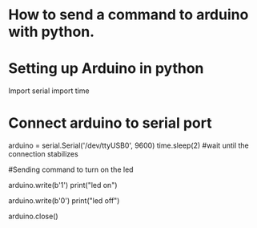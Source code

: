# How to send a command to arduino with python.

# Setting up Arduino in python

Import serial
import time

# Connect arduino to serial port

arduino = serial.Serial('/dev/ttyUSB0', 9600)
time.sleep(2) #wait until the connection stabilizes

#Sending command to turn on the led

arduino.write(b'1')
print("led on")

arduino.write(b'0')
print("led off")

arduino.close()
